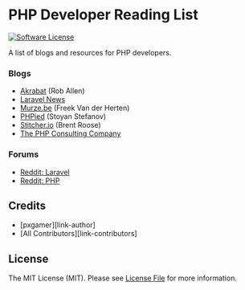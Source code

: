 # PHP Developer Reading List

[![Software License][ico-license]](LICENSE.md)

A list of blogs and resources for PHP developers.

### Blogs

- [Akrabat](https://akrabat.com/category/php) (Rob Allen)
- [Laravel News](https://laravel-news.com)
- [Murze.be](https://murze.be) (Freek Van der Herten)
- [PHPied](https://www.phpied.com) (Stoyan Stefanov)
- [Stitcher.io](https://stitcher.io) (Brent Roose)
- [The PHP Consulting Company](https://thephp.cc/news)

### Forums

- [Reddit: Laravel](https://www.reddit.com/r/laravel)
- [Reddit: PHP](https://www.reddit.com/r/php)

## Credits

- [pxgamer][link-author]
- [All Contributors][link-contributors]

## License

The MIT License (MIT). Please see [License File](LICENSE.md) for more information.

[ico-license]: https://img.shields.io/badge/license-MIT-brightgreen.svg?style=flat-square
